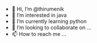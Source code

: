 - 👋 Hi, I’m @thirumenik
- 👀 I’m interested in java
- 🌱 I’m currently learning python
- 💞️ I’m looking to collaborate on ...
- 📫 How to reach me ...

<!---
thirumenik/thirumenik is a ✨ special ✨ repository because its `README.md` (this file) appears on your GitHub profile.
You can click the Preview link to take a look at your changes.
--->
